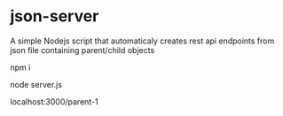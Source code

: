 # json-server
A simple Nodejs script that automaticaly creates rest api endpoints from json file containing parent/child objects


npm i

node server.js


localhost:3000/parent-1
